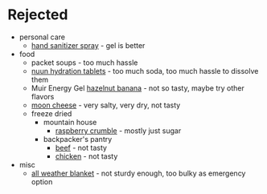 # Rejected

- personal care
  - [hand sanitizer spray](https://www.rei.com/product/129910/dr-bronners-organic-hand-sanitizer) - gel is better
- food
  - packet soups - too much hassle
  - [nuun hydration tablets](https://www.rei.com/product/101656/nuun-active-tabs-hydration-tablets-10-servings) - too much soda, too much hassle to dissolve them
  - Muir Energy Gel [hazelnut banana](https://www.rei.com/product/129543/muir-energy-gel) - not so tasty, maybe try other flavors
  - [moon cheese](https://www.rei.com/product/878532/moon-cheese-moon-cheese-snacks) - very salty, very dry, not tasty
  - freeze dried
    - mountain house
      - [raspberry crumble](https://www.rei.com/product/610186/mountain-house-raspberry-crumble-4-servings) - mostly just sugar
    - backpacker's pantry
      - [beef](https://www.amazon.com/gp/product/B001OPGUT0/) - not tasty
      - [chicken](https://www.amazon.com/gp/product/B001OPIZ3E/) - not tasty
- misc
  - [all weather blanket](https://www.rei.com/product/407106/space-all-weather-blanket) - not sturdy enough, too bulky as emergency option
